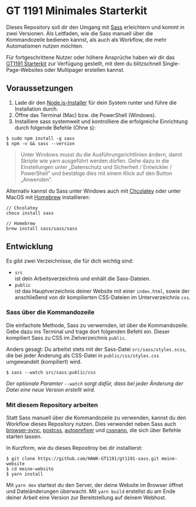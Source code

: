 # GT 1191 Minimales Starterkit

Dieses Repository soll dir den Umgang mit [Sass](https://sass-lang.com/) erleichtern und kommt in zwei Versionen. Als Leitfaden, wie die Sass manuell über die Kommandozeile bedienen kannst, als auch als Workflow, die mehr Automatismen nutzen möchten.

Für fortgeschrittene Nutzer oder höhere Ansprüche haben wir dir das [GT1191 Starterkit](https://github.com/HAWK-GT1191/gt1191-starterkit) zur Verfügung gestellt, mit dem du blitzschnell Single-Page-Websites oder Multipager erstellen kannst.

## Voraussetzungen

1. Lade dir den [Node.js-Installer](https://nodejs.org/en/download/) für dein System runter und führe die Installation durch.
2. Öffne das Terminal (Mac) bzw. die PowerShell (Windows).
3. Installiere sass systemweit und kontrolliere die erfolgreiche Einrichtung durch folgende Befehle (Ohne `$`):

```shell
$ sudo npm install -g sass
$ npm -v && sass --version
```

> Unter Windows musst du die Ausführungsrichtlinien ändern, damit Skripte wie yarn ausgeführt werden dürfen. Gehe dazu in die Einstellungen unter „Datenschutz und Sicherheit / Entwickler / PowerShell” und bestätige dies mit einem Klick auf den Button „Anwenden”.

Alternativ kannst du Sass unter Windows auch mit [Chcolatey](https://chocolatey.org/) oder unter MacOS mit [Homebrew](https://brew.sh/) installieren:

```shell
// Chcolatey
choco install sass

// Homebrew
brew install sass/sass/sass
```

## Entwicklung

Es gibt zwei Verzeichnisse, die für dich wichtig sind:

- `src`\
  ist dein Arbeitsverzeichnis und enhält die Sass-Dateien.
- `public`\
  ist das Hauptverzeichnis deiner Website mit einer `index.html`, sowie der anschließend von dir kompilierten CSS-Dateien im Unterverzeichnis `css`.

### Sass über die Kommandozeile

Die einfachste Methode, Sass zu verwernden, ist über die Kommandozeile. Gebe dazu ins Terminal und trage dort folgenden Befehl ein. Dieser kompiliert Sass zu CSS im Zielverzeichnis `public`.

Anders gesagt: Du arbeitst stets mit der Sass-Datei `src/sass/styles.scss`, die bei jeder Änderung als CSS-Datei in `public/css/styles.css` umgewandelt (kompiliert) wird.

```shell
$ sass --watch src/sass:public/css
```

_Der optionale Paramter `--watch` sorgt dafür, dass bei jeder Änderung der Datei eine neue Version erstellt wird._

### Mit diesem Repository arbeiten

Statt Sass manuell über die Kommandozeile zu verwenden, kannst du den Workflow dieses Repository nutzen. Dies verwendet neben Sass auch [browser-sync](https://browsersync.io/), [postcss](https://postcss.org/), [autoprefixer](https://github.com/postcss/autoprefixer) und [cssnano](https://cssnano.co/), die sich über Befehle starten lassen.

In Kurzform, wie du dieses Repostiroy bei dir installierst:

```shell
$ git clone https://github.com/HAWK-GT1191/gt1191-sass.git meine-website
$ cd meine-website
$ yarn install
```

Mit `yarn dev` startest du den Server, der deine Website im Browser öffnet und Dateiänderungen überwacht. Mit `yarn build` erstellst du am Ende deiner Arbeit eine Version zur Bereitstellung auf deinem Webhost.

